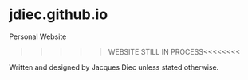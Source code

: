 # jdiec.github.io
Personal Website


>>>>>WEBSITE STILL IN PROCESS<<<<<<<<

Written and designed by Jacques Diec unless stated otherwise.

